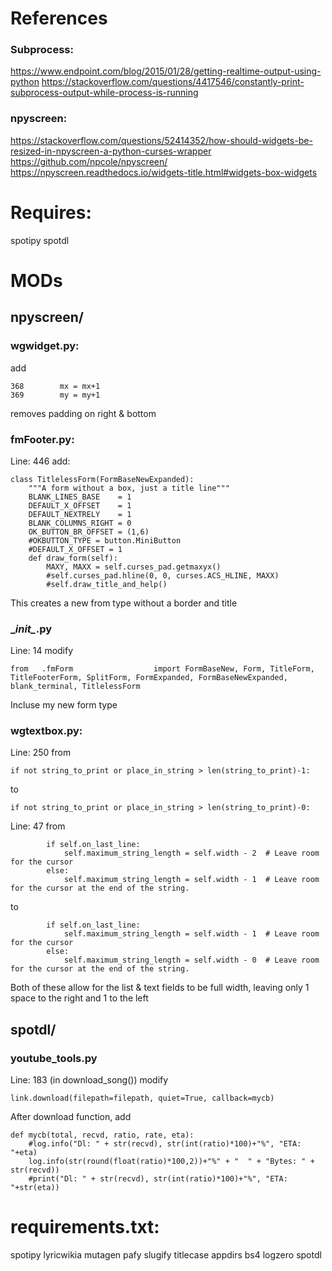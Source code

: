 # References

### Subprocess:
https://www.endpoint.com/blog/2015/01/28/getting-realtime-output-using-python
https://stackoverflow.com/questions/4417546/constantly-print-subprocess-output-while-process-is-running


### npyscreen:
https://stackoverflow.com/questions/52414352/how-should-widgets-be-resized-in-npyscreen-a-python-curses-wrapper
https://github.com/npcole/npyscreen/
https://npyscreen.readthedocs.io/widgets-title.html#widgets-box-widgets

# Requires:
spotipy
spotdl


# MODs

## npyscreen/

### wgwidget.py:

add
```
368        mx = mx+1
369        my = my+1
```
removes padding on right & bottom

### fmFooter.py:
Line: 446 add:
```
class TitlelessForm(FormBaseNewExpanded):
    """A form without a box, just a title line"""
    BLANK_LINES_BASE    = 1
    DEFAULT_X_OFFSET    = 1
    DEFAULT_NEXTRELY    = 1
    BLANK_COLUMNS_RIGHT = 0
    OK_BUTTON_BR_OFFSET = (1,6)
    #OKBUTTON_TYPE = button.MiniButton
    #DEFAULT_X_OFFSET = 1
    def draw_form(self):
        MAXY, MAXX = self.curses_pad.getmaxyx()
        #self.curses_pad.hline(0, 0, curses.ACS_HLINE, MAXX) 
        #self.draw_title_and_help()
```
This creates a new from type without a border and title


### \__init\__.py
Line: 14 modify
```
from   .fmForm                  import FormBaseNew, Form, TitleForm, TitleFooterForm, SplitForm, FormExpanded, FormBaseNewExpanded, blank_terminal, TitlelessForm
```
Incluse my new form type

### wgtextbox.py:

Line: 250 from
```
if not string_to_print or place_in_string > len(string_to_print)-1:
```
to   
```
if not string_to_print or place_in_string > len(string_to_print)-0:
```

Line: 47 from
```
        if self.on_last_line:
            self.maximum_string_length = self.width - 2  # Leave room for the cursor
        else:   
            self.maximum_string_length = self.width - 1  # Leave room for the cursor at the end of the string.
```
to
```
        if self.on_last_line:
            self.maximum_string_length = self.width - 1  # Leave room for the cursor
        else:   
            self.maximum_string_length = self.width - 0  # Leave room for the cursor at the end of the string.
```

Both of these allow for the list & text fields to be full width, leaving only 1 space to the right and 1 to the left




## spotdl/

### youtube_tools.py

Line: 183 (in download_song()) modify
```
link.download(filepath=filepath, quiet=True, callback=mycb)
```

After download function, add
```
def mycb(total, recvd, ratio, rate, eta):
    #log.info("Dl: " + str(recvd), str(int(ratio)*100)+"%", "ETA: "+eta)
	log.info(str(round(float(ratio)*100,2))+"%" + "  " + "Bytes: " + str(recvd))
	#print("Dl: " + str(recvd), str(int(ratio)*100)+"%", "ETA: "+str(eta))

```


# requirements.txt:

spotipy
lyricwikia
mutagen
pafy
slugify
titlecase
appdirs
bs4
logzero
spotdl

